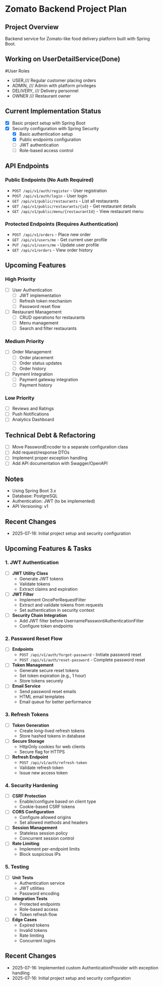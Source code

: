 # Zomato Backend Project Plan

## Project Overview
Backend service for Zomato-like food delivery platform built with Spring Boot.

## Working on UserDetailService(Done)
 #User Roles
- USER,/// Regular customer placing orders
- ADMIN, /// Admin with platform privileges
- DELIVERY, ///  Delivery personnel
- OWNER /// Restaurant owner


## Current Implementation Status
- [x] Basic project setup with Spring Boot
- [x] Security configuration with Spring Security
  - [x] Basic authentication setup
  - [x] Public endpoints configuration
  - [ ] JWT authentication
  - [ ] Role-based access control

## API Endpoints
### Public Endpoints (No Auth Required)
- `POST /api/v1/auth/register` - User registration
- `POST /api/v1/auth/login` - User login
- `GET /api/v1/public/restaurants` - List all restaurants
- `GET /api/v1/public/restaurants/{id}` - Get restaurant details
- `GET /api/v1/public/menu/{restaurantId}` - View restaurant menu

### Protected Endpoints (Requires Authentication)
- `POST /api/v1/orders` - Place new order
- `GET /api/v1/users/me` - Get current user profile
- `PUT /api/v1/users/me` - Update user profile
- `GET /api/v1/orders` - View order history

## Upcoming Features
### High Priority
- [ ] User Authentication
  - [ ] JWT implementation
  - [ ] Refresh token mechanism
  - [ ] Password reset flow
- [ ] Restaurant Management
  - [ ] CRUD operations for restaurants
  - [ ] Menu management
  - [ ] Search and filter restaurants

### Medium Priority
- [ ] Order Management
  - [ ] Order placement
  - [ ] Order status updates
  - [ ] Order history
- [ ] Payment Integration
  - [ ] Payment gateway integration
  - [ ] Payment history

### Low Priority
- [ ] Reviews and Ratings
- [ ] Push Notifications
- [ ] Analytics Dashboard

## Technical Debt & Refactoring
- [ ] Move PasswordEncoder to a separate configuration class
- [ ] Add request/response DTOs
- [ ] Implement proper exception handling
- [ ] Add API documentation with Swagger/OpenAPI

## Notes
- Using Spring Boot 3.x
- Database: PostgreSQL
- Authentication: JWT (to be implemented)
- API Versioning: v1

## Recent Changes
- 2025-07-16: Initial project setup and security configuration

## Upcoming Features & Tasks

### 1. JWT Authentication
- [ ] **JWT Utility Class**
  - Generate JWT tokens
  - Validate tokens
  - Extract claims and expiration
- [ ] **JWT Filter**
  - Implement OncePerRequestFilter
  - Extract and validate tokens from requests
  - Set authentication in security context
- [ ] **Security Chain Integration**
  - Add JWT filter before UsernamePasswordAuthenticationFilter
  - Configure token endpoints

### 2. Password Reset Flow
- [ ] **Endpoints**
  - `POST /api/v1/auth/forgot-password` - Initiate password reset
  - `POST /api/v1/auth/reset-password` - Complete password reset
- [ ] **Token Management**
  - Generate secure reset tokens
  - Set token expiration (e.g., 1 hour)
  - Store tokens securely
- [ ] **Email Service**
  - Send password reset emails
  - HTML email templates
  - Email queue for better performance

### 3. Refresh Tokens
- [ ] **Token Generation**
  - Create long-lived refresh tokens
  - Store hashed tokens in database
- [ ] **Secure Storage**
  - HttpOnly cookies for web clients
  - Secure flag for HTTPS
- [ ] **Refresh Endpoint**
  - `POST /api/v1/auth/refresh-token`
  - Validate refresh token
  - Issue new access token

### 4. Security Hardening
- [ ] **CSRF Protection**
  - Enable/configure based on client type
  - Cookie-based CSRF tokens
- [ ] **CORS Configuration**
  - Configure allowed origins
  - Set allowed methods and headers
- [ ] **Session Management**
  - Stateless session policy
  - Concurrent session control
- [ ] **Rate Limiting**
  - Implement per-endpoint limits
  - Block suspicious IPs

### 5. Testing
- [ ] **Unit Tests**
  - Authentication service
  - JWT utilities
  - Password encoding
- [ ] **Integration Tests**
  - Protected endpoints
  - Role-based access
  - Token refresh flow
- [ ] **Edge Cases**
  - Expired tokens
  - Invalid tokens
  - Rate limiting
  - Concurrent logins

## Recent Changes
- 2025-07-16: Implemented custom AuthenticationProvider with exception handling
- 2025-07-16: Initial project setup and security configuration